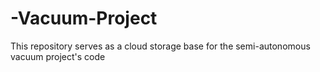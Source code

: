 # -Vacuum-Project
This repository serves as a cloud storage base for the semi-autonomous vacuum project's code
